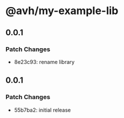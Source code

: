 # @avh/my-example-lib

## 0.0.1

### Patch Changes

- 8e23c93: rename library

## 0.0.1

### Patch Changes

- 55b7ba2: initial release
